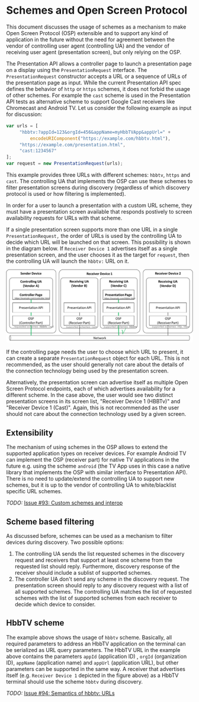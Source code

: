 # Schemes and Open Screen Protocol

This document discusses the usage of schemes as a mechanism to make Open Screen
Protocol (OSP) extensible and to support any kind of application in the future
without the need for agreement between the vendor of controlling user agent
(controlling UA) and the vendor of receiving user agent (presentation screen),
but only relying on the OSP.

The Presentation API allows a controller page to launch a presentation page on a
display using the `PresentationRequest` interface. The `PresentationRequest`
constructor accepts a URL or a sequence of URLs of the presentation page as
input. While the current Presentation API spec defines the behavior of `http` or
`https` schemes, it does not forbid the usage of other schemes. For example the
`cast` scheme is used in the Presentation API tests as alternative scheme to
support Google Cast receivers like Chromecast and Android TV. Let us consider
the following example as input for discussion:

```javascript
var urls = [
     "hbbtv:?appId=123&orgId=456&appName=myHbbTVApp&appUrl=" +
         encodeURIComponent("https://example.com/hbbtv.html"),
     "https://example.com/presentation.html",
     "cast:1234567"
];
var request = new PresentationRequest(urls);
```

This example provides three URLs with different schemes: `hbbtv`, `https` and
`cast`. The controlling UA that implements the OSP can use these schemes to
filter presentation screens during discovery (regardless of which discovery
protocol is used or how filtering is implemented). 

In order for a user to launch a presentation with a custom URL scheme, they must
have a presentation screen available that responds postively to screen
availability requests for URLs with that scheme.

If a single presentation screen supports more than one URL in a single
`PresentationRequest,` the order of URLs is used by the controlling UA to decide
which URL will be launched on that screen.  This possibility is shown in the
diagram below.  If `Receiver Device 1` advertises itself as a single
presentation screen, and the user chooses it as the target for `request`, then
the controlling UA will launch the `hbbtv:` URL on it.

![](images/schemes.png)

If the controlling page needs the user to choose which URL to present, it can
create a separate `PresentationRequest` object for each URL.  This is not
recommended, as the user should generally not care about the details of the
connection technology being used by the presentation screen.

Alternatively, the presentation screen can advertise itself as multiple Open
Screen Protocol endpoints, each of which advertises availability for a different
scheme.  In the case above, the user would see two distinct presentation screens
in its screen list, "Receiver Device 1 (HBBTv)" and "Receiver Device 1 (Cast)".
Again, this is not recommended as the user should not care about the connection
technology used by a given screen.

## Extensibility

The mechanism of using schemes in the OSP allows to extend the supported
application types on receiver devices. For example Android TV can implement the
OSP (receiver part) for native TV applications in the future e.g. using the
scheme `android` (the TV App uses in this case a native library that implements
the OSP with similar interface to Presentation API). There is no need to
update/extend the controlling UA to support new schemes, but it is up to the
vendor of controlling UA to white/blacklist specific URL schemes.

*TODO:* [Issue #93: Custom schemes and interop](https://github.com/webscreens/openscreenprotocol/issues/93)

## Scheme based filtering

As discussed before, schemes can be used as a mechanism to filter devices during
discovery. Two possible options:

1. The controlling UA sends the list requested schemes in the discovery request
   and receivers that support at least one scheme from the requested list should
   reply. Furthermore, discovery response of the receiver should include a
   sublist of supported schemes.
2. The controller UA don't send any scheme in the discovery request. The
   presentation screen should reply to any discovery request with a list of all
   supported schemes. The controlling UA matches the list of requested schemes
   with the list of supported schemes from each receiver to decide which device
   to consider.

## HbbTV scheme

The example above shows the usage of `hbbtv` scheme. Basically, all required
parameters to address an HbbTV application on the terminal can be serialized as
URL query parameters. The HbbTV URL in the example above contains the parameters
`appId` (application ID) , `orgId` (organization ID), `appName` (application
name) and `appUrl` (application URL), but other parameters can be supported in
the same way. A receiver that advertises itself (e.g. `Receiver Device 1`
depicted in the figure above) as a HbbTV terminal should use the scheme `hbbtv`
during discovery.

*TODO:* [Issue #94: Semantics of hbbtv: URLs](https://github.com/webscreens/openscreenprotocol/issues/94)


